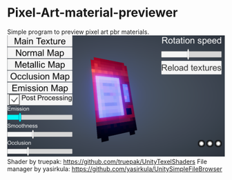 # Pixel-Art-material-previewer
Simple program to preview pixel art pbr materials.
![alt text](https://github.com/Artroms/Pixel-Art-material-previewer/blob/main/Assets/Textures/Preview.png)
Shader by truepak: https://github.com/truepak/UnityTexelShaders
File manager by yasirkula: https://github.com/yasirkula/UnitySimpleFileBrowser
